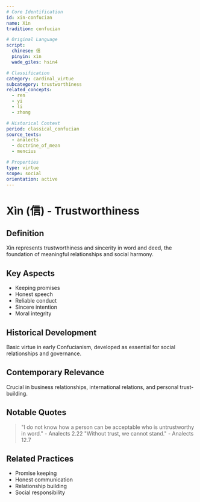 ```yaml
---
# Core Identification
id: xin-confucian
name: Xìn
tradition: confucian

# Original Language
script:
  chinese: 信
  pinyin: xìn
  wade_giles: hsin4

# Classification
category: cardinal_virtue
subcategory: trustworthiness
related_concepts:
  - ren
  - yi
  - li
  - zhong

# Historical Context
period: classical_confucian
source_texts:
  - analects
  - doctrine_of_mean
  - mencius

# Properties
type: virtue
scope: social
orientation: active
---
```


# Xìn (信) - Trustworthiness

## Definition
Xìn represents trustworthiness and sincerity in word and deed, the foundation of meaningful relationships and social harmony.

## Key Aspects
- Keeping promises
- Honest speech
- Reliable conduct
- Sincere intention
- Moral integrity

## Historical Development
Basic virtue in early Confucianism, developed as essential for social relationships and governance.

## Contemporary Relevance
Crucial in business relationships, international relations, and personal trust-building.

## Notable Quotes
> "I do not know how a person can be acceptable who is untrustworthy in word." - Analects 2.22
> "Without trust, we cannot stand." - Analects 12.7

## Related Practices
- Promise keeping
- Honest communication
- Relationship building
- Social responsibility